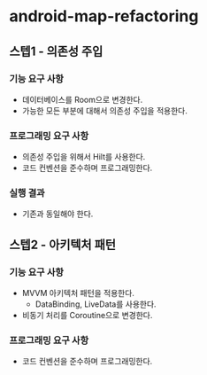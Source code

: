 # android-map-refactoring

## 스텝1 - 의존성 주입
### 기능 요구 사항
- 데이터베이스를 Room으로 변경한다.
- 가능한 모든 부분에 대해서 의존성 주입을 적용한다.
### 프로그래밍 요구 사항
- 의존성 주입을 위해서 Hilt를 사용한다.
- 코드 컨벤션을 준수하며 프로그래밍한다.
### 실행 결과
- 기존과 동일해야 한다.

## 스텝2 - 아키텍처 패턴
### 기능 요구 사항
- MVVM 아키텍처 패턴을 적용한다.
  - DataBinding, LiveData를 사용한다.
- 비동기 처리를 Coroutine으로 변경한다.
### 프로그래밍 요구 사항
- 코드 컨벤션을 준수하며 프로그래밍한다.